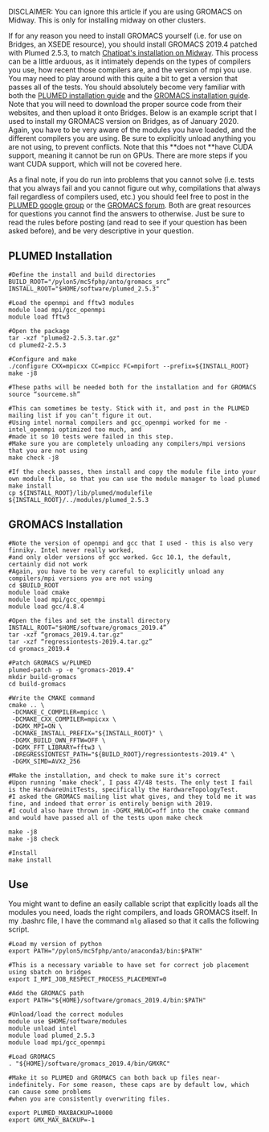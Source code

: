 DISCLAIMER: You can ignore this article if you are using GROMACS on Midway. This is only for installing midway on other clusters. 

If for any reason you need to install GROMACS yourself (i.e. for use on Bridges, an XSEDE resource), you should install GROMACS 2019.4 patched with Plumed 2.5.3, to match [Chatipat's installation on Midway](/display/thecookbook/GROMACS+2019.4+with+GPU+Support). This process can be a little arduous, as it intimately depends on the types of compilers you use, how recent those compilers are, and the version of mpi you use. You may need to play around with this quite a bit to get a version that passes all of the tests. You should absolutely become very familiar with both the [PLUMED installation guide](http://tcb.ucas.ac.cn/plumed2/user-doc/html/_installation.html) and the [GROMACS installation guide](http://manual.gromacs.org/documentation/2019.4/install-guide/index.html). Note that you will need to download the proper source code from their websites, and then upload it onto Bridges. Below is an example script that I used to install my GROMACS version on Bridges, as of January 2020. Again, you have to be very aware of the modules you have loaded, and the different compilers you are using. Be sure to explicitly unload anything you are not using, to prevent conflicts. Note that this **does not **have CUDA support, meaning it cannot be run on GPUs. There are more steps if you want CUDA support, which will not be covered here.

As a final note, if you do run into problems that you cannot solve (i.e. tests that you always fail and you cannot figure out why, compilations that always fail regardless of compilers used, etc.) you should feel free to post in the [PLUMED google group](https://groups.google.com/g/plumed-users) or the [GROMACS forum](https://gromacs.bioexcel.eu/). Both are great resources for questions you cannot find the answers to otherwise. Just be sure to read the rules before posting (and read to see if your question has been asked before), and be very descriptive in your question. 

PLUMED Installation
-------------------


    #Define the install and build directories
    BUILD_ROOT="/pylon5/mc5fphp/anto/gromacs_src”
    INSTALL_ROOT="$HOME/software/plumed_2.5.3"
    
    #Load the openmpi and fftw3 modules
    module load mpi/gcc_openmpi
    module load fftw3

    #Open the package
    tar -xzf "plumed2-2.5.3.tar.gz"
    cd plumed2-2.5.3
    
    #Configure and make
    ./configure CXX=mpicxx CC=mpicc FC=mpifort --prefix=${INSTALL_ROOT}
    make -j8
    
    #These paths will be needed both for the installation and for GROMACS
    source “sourceme.sh”
    
    #This can sometimes be testy. Stick with it, and post in the PLUMED mailing list if you can’t figure it out.
    #Using intel normal compilers and gcc_openmpi worked for me - intel_openmpi optimized too much, and
    #made it so 10 tests were failed in this step.
    #Make sure you are completely unloading any compilers/mpi versions that you are not using
    make check -j8
    
    #If the check passes, then install and copy the module file into your own module file, so that you can use the module manager to load plumed
    make install
    cp ${INSTALL_ROOT}/lib/plumed/modulefile ${INSTALL_ROOT}/../modules/plumed_2.5.3

  

GROMACS Installation
--------------------
    
    #Note the version of openmpi and gcc that I used - this is also very finniky. Intel never really worked,
    #and only older versions of gcc worked. Gcc 10.1, the default, certainly did not work
    #Again, you have to be very careful to explicitly unload any compilers/mpi versions you are not using
    cd $BUILD_ROOT
    module load cmake
    module load mpi/gcc_openmpi
    module load gcc/4.8.4
    
    #Open the files and set the install directory
    INSTALL_ROOT="$HOME/software/gromacs_2019.4”
    tar -xzf “gromacs_2019.4.tar.gz"
    tar -xzf “regressiontests-2019.4.tar.gz”
    cd gromacs_2019.4

    #Patch GROMACS w/PLUMED
    plumed-patch -p -e "gromacs-2019.4"
    mkdir build-gromacs
    cd build-gromacs
    
    #Write the CMAKE command
    cmake .. \
     -DCMAKE_C_COMPILER=mpicc \
     -DCMAKE_CXX_COMPILER=mpicxx \
     -DGMX_MPI=ON \
     -DCMAKE_INSTALL_PREFIX="${INSTALL_ROOT}" \
     -DGMX_BUILD_OWN_FFTW=OFF \
     -DGMX_FFT_LIBRARY=fftw3 \
     -DREGRESSIONTEST_PATH="${BUILD_ROOT}/regressiontests-2019.4" \
     -DGMX_SIMD=AVX2_256
    
    #Make the installation, and check to make sure it's correct
    #Upon running ‘make check’, I pass 47/48 tests. The only test I fail is the HardwareUnitTests, specifically the HardwareTopologyTest.
    #I asked the GROMACS mailing list what gives, and they told me it was fine, and indeed that error is entirely benign with 2019.
    #I could also have thrown in -DGMX_HWLOC=off into the cmake command and would have passed all of the tests upon make check
    
    make -j8
    make -j8 check
    
    #Install
    make install

Use
---

You might want to define an easily callable script that explicitly loads all the modules you need, loads the right compilers, and loads GROMACS itself. In my .bashrc file, I have the command `mlg` aliased so that it calls the following script. 


    #Load my version of python
    export PATH="/pylon5/mc5fphp/anto/anaconda3/bin:$PATH"
    
    #This is a necessary variable to have set for correct job placement using sbatch on bridges
    export I_MPI_JOB_RESPECT_PROCESS_PLACEMENT=0
    
    #Add the GROMACS path
    export PATH="${HOME}/software/gromacs_2019.4/bin:$PATH"
    
    #Unload/load the correct modules
    module use $HOME/software/modules
    module unload intel
    module load plumed_2.5.3
    module load mpi/gcc_openmpi
    
    #Load GROMACS
    . "${HOME}/software/gromacs_2019.4/bin/GMXRC"
    
    #Make it so PLUMED and GROMACS can both back up files near-indefinitely. For some reason, these caps are by default low, which can cause some problems
    #when you are consistently overwriting files.
    
    export PLUMED_MAXBACKUP=10000
    export GMX_MAX_BACKUP=-1